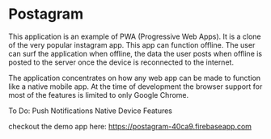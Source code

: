 # Postagram

This application is an example of PWA (Progressive Web Apps). It is a clone of the very popular instagram app. This app can function offline. The user can surf the application when offline, the data the user posts when offline is posted to the server once the device is reconnected to the internet.

The application concentrates on how any web app can be made to function like a native mobile app. At the time of development the browser support for most of the features is limited to only Google Chrome.

To Do: 
Push Notifications
Native Device Features


checkout the demo app here: 
https://postagram-40ca9.firebaseapp.com
